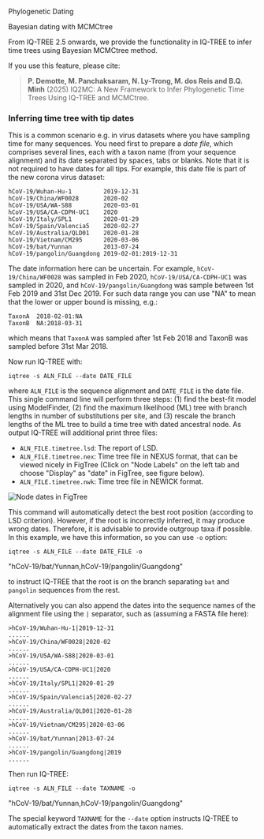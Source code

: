 Phylogenetic Dating

Bayesian dating with MCMCtree


From IQ-TREE 2.5 onwards, we provide the functionality in IQ-TREE to infer time trees
using Bayesian MCMCtree method.

If you use this feature, please cite:

> __P. Demotte, M. Panchaksaram, N. Ly-Trong, M. dos Reis  and B.Q. Minh__
>(2025) IQ2MC: A New Framework to Infer Phylogenetic Time Trees Using IQ-TREE
>and MCMCtree.

### Inferring time tree with tip dates

This is a common scenario e.g. in virus datasets where you have sampling time
for many sequences. You need first to prepare a _date file_, which comprises
several lines, each with a taxon name (from your sequence alignment) and its
date separated by spaces, tabs or blanks. Note that it is not required to have
dates for all tips. For example, this date file is part of the new corona virus
dataset:

```
hCoV-19/Wuhan-Hu-1         2019-12-31
hCoV-19/China/WF0028       2020-02
hCoV-19/USA/WA-S88         2020-03-01
hCoV-19/USA/CA-CDPH-UC1	   2020
hCoV-19/Italy/SPL1         2020-01-29
hCoV-19/Spain/Valencia5	   2020-02-27
hCoV-19/Australia/QLD01	   2020-01-28
hCoV-19/Vietnam/CM295      2020-03-06
hCoV-19/bat/Yunnan         2013-07-24
hCoV-19/pangolin/Guangdong 2019-02-01:2019-12-31
```

The date information here can be uncertain. For example, `hCoV-19/China/WF0028`
was sampled in Feb 2020, `hCoV-19/USA/CA-CDPH-UC1` was sampled in 2020, and
`hCoV-19/pangolin/Guangdong` was sample between 1st Feb 2019 and 31st Dec 2019.
For such data range you can use "NA" to mean that the lower or upper bound is
missing, e.g.:

```
TaxonA  2018-02-01:NA
TaxonB  NA:2018-03-31
```

which means that `TaxonA` was sampled after 1st Feb 2018 and TaxonB was sampled
before 31st Mar 2018.

Now run IQ-TREE with:

	iqtree -s ALN_FILE --date DATE_FILE
	
where `ALN_FILE` is the sequence alignment and `DATE_FILE` is the date file.
This single command line will perform three steps: (1) find the best-fit model
using ModelFinder, (2) find the maximum likelihood (ML) tree with branch lengths
in number of substitutions per site, and (3) rescale the branch lengths of the
ML tree to build a time tree with dated ancestral node. As output IQ-TREE will
additional print three files:

* `ALN_FILE.timetree.lsd`: The report of LSD.
* `ALN_FILE.timetree.nex`: Time tree file in NEXUS format, that can be viewed
nicely in FigTree (Click on "Node Labels" on the left tab and choose "Display"
as "date" in FigTree, see figure below).
* `ALN_FILE.timetree.nwk`: Time tree file in NEWICK format.

![Node dates in FigTree](images/dating-figtree.png)

This command will automatically detect the best root position (according to LSD
criterion). However, if the root is incorrectly inferred, it may produce wrong
dates. Therefore, it is advisable to provide outgroup taxa if possible. In this
example, we have this information, so you can use `-o` option:

	iqtree -s ALN_FILE --date DATE_FILE -o
"hCoV-19/bat/Yunnan,hCoV-19/pangolin/Guangdong"

to instruct IQ-TREE that the root is on the branch separating `bat` and
`pangolin` sequences from the rest.


Alternatively you can also append the dates into the sequence names of the
alignment file using the `|` separator, such as (assuming a FASTA file here):

```
>hCoV-19/Wuhan-Hu-1|2019-12-31
......
>hCoV-19/China/WF0028|2020-02
......
>hCoV-19/USA/WA-S88|2020-03-01
......
>hCoV-19/USA/CA-CDPH-UC1|2020
......
>hCoV-19/Italy/SPL1|2020-01-29
......
>hCoV-19/Spain/Valencia5|2020-02-27
......
>hCoV-19/Australia/QLD01|2020-01-28
......
>hCoV-19/Vietnam/CM295|2020-03-06
......
>hCoV-19/bat/Yunnan|2013-07-24
......
>hCoV-19/pangolin/Guangdong|2019
......
```

Then run IQ-TREE:

	iqtree -s ALN_FILE --date TAXNAME -o
"hCoV-19/bat/Yunnan,hCoV-19/pangolin/Guangdong"

The special keyword `TAXNAME` for the `--date` option instructs IQ-TREE to
automatically extract the dates from the taxon names.